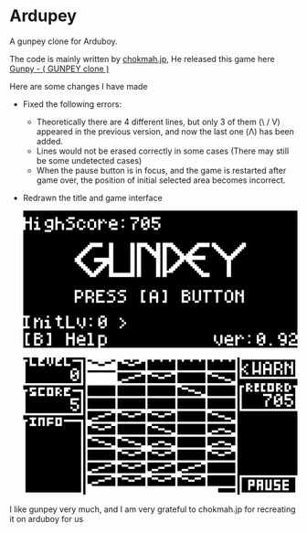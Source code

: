 # Ardupey

A gunpey clone for Arduboy.

The code is mainly written by [chokmah.jp](https://community.arduboy.com/u/chokmah.jp), He released this game here [Gunpy - ( GUNPEY clone )](https://community.arduboy.com/t/gunpy-gunpey-clone/11251)

Here are some changes I have made

* Fixed the following errors:
  * Theoretically there are 4 different lines, but only 3 of them (\ / V) appeared in the previous version, and now the last one (Λ) has been added.
  * Lines would not be erased correctly in some cases (There may still be some undetected cases)
  * When the pause button is in focus, and the game is restarted after game over, the position of initial selected area becomes incorrect.

* Redrawn the title and game interface

  ![Title](./assets/Title.png)
  
  ![Interface](./assets/Interface.png)

I like gunpey very much, and I am very grateful to chokmah.jp for recreating it on arduboy for us
